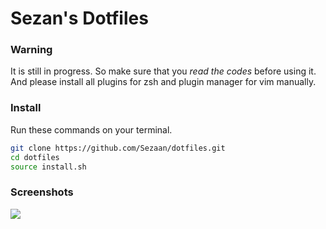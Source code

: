 # Sezan's Dotfiles

### Warning
It is still in progress. So make sure that you *read the codes* before using it. And please install all plugins for zsh and plugin manager for vim manually.

### Install
Run these commands on your terminal.
```bash
git clone https://github.com/Sezaan/dotfiles.git
cd dotfiles
source install.sh
```
### Screenshots
![](https://i.imgur.com/9LwyUS2.png)
